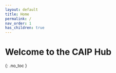 ```yaml
---
layout: default
title: Home
permalink: /
nav_order: 1
has_children: true
---
```


# Welcome to the CAIP Hub

{: .no_toc }